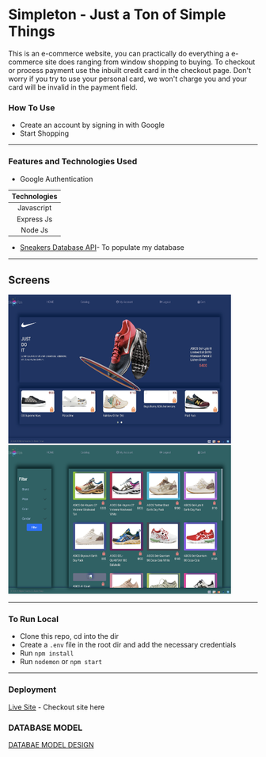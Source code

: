 # Simpleton - Just a Ton of Simple Things
<p>This is an e-commerce website, you can practically do everything a e-commerce site does ranging from window shopping to buying. To checkout or process payment use the inbuilt credit card in the checkout page. Don't worry if you try to use your personal card, we won't charge you and your card will be invalid in the payment field.</p>



### How To Use
- Create an account by signing in with Google
- Start Shopping
---


### Features and Technologies Used
* Google Authentication    

| Technologies  |
| :-------------: |
| Javascript     | 
| Express Js     | 
| Node Js | 

*  [Sneakers Database API](https://thesneakerdatabase.com/api/)- To populate my database
---


## Screens
 <img src="./public/images/home.png?raw=true" width= "450px" height="300px"> <img src="./public/images/catalog.png?raw=true" width= "450px" height="300px">

---
### To Run Local
* Clone this repo, cd into the dir
* Create a `.env` file in the root dir and add the necessary credentials
* Run `npm install`
* Run `nodemon` or `npm start`

--- 
### Deployment
[Live Site](https://simpleton-app.herokuapp.com/) - Checkout site here

### DATABASE MODEL
[DATABAE MODEL DESIGN](https://lucid.app/lucidchart/invitations/accept/inv_5a80b349-2589-40cb-98e7-4cce3eec7340?viewport_loc=-464%2C-46%2C2933%2C1612%2C0_0)


